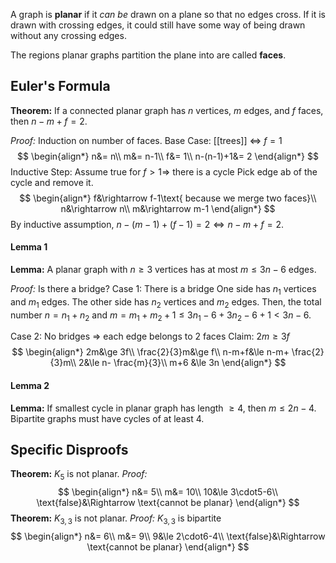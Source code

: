 A graph is **planar** if it *can be* drawn on a plane so that no edges cross.
If it is drawn with crossing edges, it could still have some way of being drawn without any crossing edges.

The regions planar graphs partition the plane into are called **faces**.
## Euler's Formula
**Theorem:** If a connected planar graph has $n$ vertices, $m$ edges, and $f$ faces, then $n-m+f=2$.

*Proof:* Induction on number of faces.
Base Case: [[trees]] $\Leftrightarrow$ $f=1$
$$
\begin{align*}
n&= n\\
m&= n-1\\
f&= 1\\
n-(n-1)+1&= 2
\end{align*}
$$
Inductive Step:
Assume true for $f>1\Rightarrow$ there is a cycle
Pick edge ab of the cycle and remove it.
$$
\begin{align*}
f&\rightarrow f-1\text{ because we merge two faces}\\
n&\rightarrow n\\
m&\rightarrow m-1
\end{align*}
$$
By inductive assumption, $n-(m-1)+(f-1)=2\Leftrightarrow n-m+f=2$.
#### Lemma 1
**Lemma:** A planar graph with $n\ge3$ vertices has at most $m\le3n-6$ edges.

*Proof:* Is there a bridge?
Case 1: There is a bridge
One side has $n_{1}$ vertices and $m_{1}$ edges. The other side has $n_{2}$ vertices and $m_{2}$ edges.
Then, the total number $n=n_{1}+n_{2}$ and $m=m_{1}+m_{2}+1\le3n_{1}-6+3n_{2}-6+1\lt3n-6$.

Case 2: No bridges $\Rightarrow$ each edge belongs to 2 faces
Claim: $2m\ge3f$
$$
\begin{align*}
2m&\ge 3f\\
\frac{2}{3}m&\ge f\\
n-m+f&\le n-m+ \frac{2}{3}m\\
2&\le n- \frac{m}{3}\\
m+6 &\le 3n
\end{align*}
$$
#### Lemma 2
**Lemma:** If smallest cycle in planar graph has length $\ge4$, then $m\le2n-4$. Bipartite graphs must have cycles of at least $4$.
## Specific Disproofs
**Theorem:** $K_{5}$ is not planar.
*Proof:*
$$
\begin{align*}
n&= 5\\
m&= 10\\
10&\le 3\cdot5-6\\
\text{false}&\Rightarrow \text{cannot be planar}
\end{align*}
$$
**Theorem:** $K_{3,3}$ is not planar.
*Proof:*
$K_{3,3}$ is bipartite
$$
\begin{align*}
n&= 6\\
m&= 9\\
9&\le 2\cdot6-4\\
\text{false}&\Rightarrow \text{cannot be planar}
\end{align*}
$$
